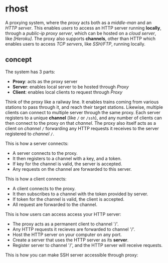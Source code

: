 # rhost

A proxying system, where the *proxy* acts both as a *middle-man* and an
*HTTP server*. This enables *users* to access an HTTP server running
**locally**, through a *public-ip proxy server*, which can be hosted on a
*cloud server*, like *[Heroku]*. The proxy also supports **channels**, other
than HTTP which enables users to access *TCP servers*, like *SSH/FTP*,
running locally.


## concept

The system has 3 parts:
- **Proxy**: acts as the proxy server
- **Server**: enables local server to be hosted through *Proxy*
- **Client**: enables local clients to request through *Proxy*

Think of the proxy like a railway line. It enables trains coming from various
stations to pass through it, and reach their target stations. Likewise, multiple
clients can connect to multiple server through the same proxy. Each server
registers to a unique **channel** (like `/` or `/ssh`), and any number of
clients can then connect to the proxy on that *channel*. The proxy also itself
acts as a client on *channel* `/` forwarding any HTTP requests it receives to
the server registered to *channel* `/`.

This is how a server connects:
- A server connects to the proxy.
- It then registers to a channel with a key, and a token.
- If key for the channel is valid, the server is accepted.
- Any requests on the channel are forwarded to this server.

This is how a client connects:
- A client connects to the proxy.
- It then subscribes to a channel with the token provided by server.
- If token for the channel is valid, the client is accepted.
- All request are forwarded to the channel.

This is how users can access access your HTTP server:
- The proxy acts as a permanent client to channel '/'.
- Any HTTP requests it recieves are forwarded to channel '/'.
- Host the HTTP server on your computer on any port.
- Create a server that uses the HTTP server as its **server**.
- Register server to channel '/', and the HTTP server will receive requests.

This is how you can make SSH server accessible through proxy:
